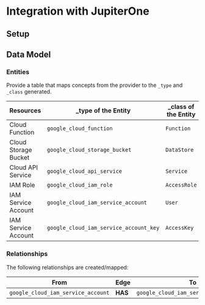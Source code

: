 # Integration with JupiterOne

## Setup

## Data Model

### Entities

Provide a table that maps concepts from the provider to the `_type` and `_class`
generated.

| Resources            | \_type of the Entity                   | \_class of the Entity |
| -------------------- | -------------------------------------- | --------------------- |
| Cloud Function       | `google_cloud_function`                | `Function`            |
| Cloud Storage Bucket | `google_cloud_storage_bucket`          | `DataStore`           |
| Cloud API Service    | `google_cloud_api_service`             | `Service`             |
| IAM Role             | `google_cloud_iam_role`                | `AccessRole`          |
| IAM Service Account  | `google_cloud_iam_service_account`     | `User`                |
| IAM Service Account  | `google_cloud_iam_service_account_key` | `AccessKey`           |

### Relationships

The following relationships are created/mapped:

| From                               | Edge    | To                                     |
| ---------------------------------- | ------- | -------------------------------------- |
| `google_cloud_iam_service_account` | **HAS** | `google_cloud_iam_service_account_key` |

